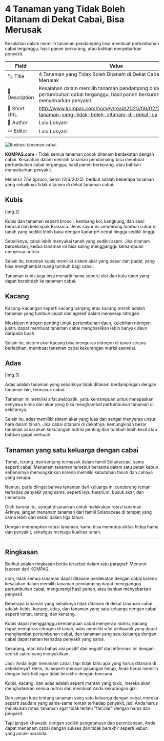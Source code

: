 # 4 Tanaman yang Tidak Boleh Ditanam di Dekat Cabai, Bisa Merusak 

Kesalahan dalam memilih tanaman pendamping bisa membuat pertumbuhan cabai terganggu, hasil panen berkurang, atau bahkan menyebarkan penyakit.

| Field         | Value                                                       |
|---------------|-------------------------------------------------------------|
| 🏷️ Title       | 4 Tanaman yang Tidak Boleh Ditanam di Dekat Cabai, Bisa Merusak  |
| 📝 Description | Kesalahan dalam memilih tanaman pendamping bisa membuat pertumbuhan cabai terganggu, hasil panen berkurang, atau bahkan menyebarkan penyakit. |
| 🔗 Short URL   | http://www.kompas.com/homey/read/2025/06/02/220000576/4-tanaman-yang-tidak-boleh-ditanam-di-dekat-ca |
| 👤 Author      | Lulu Lukyani |
| ✏️ Editor      | Lulu Lukyani |

![Ilustrasi tanaman cabai. ](https://asset.kompas.com/crops/D6Fo38drNVV8WMKsTaWPzpb-iho=/100x67:900x600/750x500/data/photo/2024/03/03/65e49130637c9.jpg)

**KOMPAS.com** - Tidak semua tanaman cocok ditanam berdekatan dengan cabai. Kesalahan dalam memilih tanaman pendamping bisa membuat pertumbuhan cabai terganggu, hasil panen berkurang, atau bahkan menyebarkan penyakit.

Melansir *The Spruce*, Senin (2/6/2025), berikut adalah beberapa tanaman yang sebaiknya tidak ditanam di dekat tanaman cabai.

## Kubis

\[img.2\]

Kubis dan tanaman seperti brokoli, kembang kol, kangkung, dan sawi berasal dari kelompok Brassica. Jenis sayur ini cenderung tumbuh subur di tanah yang sedikit lebih basa dengan kadar pH netral hingga sedikit tinggi. 

Sebaliknya, cabai lebih menyukai tanah yang sedikit asam. Jika ditanam berdekatan, kedua tanaman ini bisa saling mengganggu kemampuan menyerap nutrisi.

Selain itu, tanaman kubis memiliki sistem akar yang besar dan padat, yang bisa menghambat ruang tumbuh bagi cabai. 

Tanaman kubis juga bisa menarik hama seperti ulat dan kutu daun yang dapat berpindah ke tanaman cabai.

## Kacang

Kacang-kacangan seperti kacang panjang atau kacang merah adalah tanaman yang tumbuh cepat dan agresif dalam menyerap nitrogen. 

Meskipun nitrogen penting untuk pertumbuhan daun, kelebihan nitrogen justru dapat membuat tanaman cabai menghasilkan lebih banyak daun daripada buah.

Selain itu, sistem akar kacang bisa menguras nitrogen di tanah secara berlebihan, membuat tanaman cabai kekurangan nutrisi esensial. 

## Adas

\[img.3\]

Adas adalah tanaman yang sebaiknya tidak ditanam berdampingan dengan tanaman lain, termasuk cabai.

Tanaman ini memiliki sifat alelopatik, yaitu kemampuan untuk melepaskan senyawa kimia dari akar yang bisa menghambat pertumbuhan tanaman di sekitarnya. 

Selain itu, adas memiliki sistem akar yang luas dan sangat menyerap unsur hara dalam tanah. Jika cabai ditanam di dekatnya, kemungkinan besar tanaman cabai akan kekurangan nutrisi penting dan tumbuh lebih kecil atau bahkan gagal berbuah.

## Tanaman yang satu keluarga dengan cabai

Tomat, terong, dan kentang termasuk dalam famili Solanaceae, sama seperti cabai. Menanam tanaman tersebut bersama dalam satu petak kebun sebenarnya memungkinkan karena memiliki kebutuhan tanah dan cahaya yang serupa. 

Namun, perlu diingat bahwa tanaman dari keluarga ini cenderung rentan terhadap penyakit yang sama, seperti layu fusarium, busuk akar, dan nematoda.

Oleh karena itu, sangat disarankan untuk melakukan rotasi tanaman. Artinya, jangan menanam tanaman dari famili Solanaceae di tempat yang sama lebih dari sekali dalam tiga tahun. 

Dengan menerapkan rotasi tanaman, kamu bisa memutus siklus hidup hama dan penyakit, sekaligus menjaga kualitas tanah.

---
## Ringkasan

Berikut adalah ringkasan berita tersebut dalam satu paragraf: Menurut laporan dari KOMPAS.

com, tidak semua tanaman dapat ditanam berdekatan dengan cabai karena kesalahan dalam memilih tanaman pendamping dapat mengganggu pertumbuhan cabai, mengurangi hasil panen, atau bahkan menyebarkan penyakit.

 Beberapa tanaman yang sebaiknya tidak ditanam di dekat tanaman cabai adalah kubis, kacang, adas, dan tanaman yang satu keluarga dengan cabai seperti tomat, terong, dan kentang.

 Kubis dapat mengganggu kemampuan cabai menyerap nutrisi, kacang dapat menguras nitrogen di tanah, adas memiliki sifat alelopatik yang dapat menghambat pertumbuhan cabai, dan tanaman yang satu keluarga dengan cabai dapat rentan terhadap penyakit yang sama.



Sekarang, mari kita bahas sisi positif dan negatif dari informasi ini dengan sedikit satire yang menyakitkan.

 Jadi, Anda ingin menanam cabai, tapi tidak tahu apa yang harus ditanam di sebelahnya? Hmm, itu seperti mencari pasangan hidup, Anda harus memilih dengan hati-hati agar tidak berakhir dengan bencana.

 Kubis, kacang, dan adas adalah seperti mantan yang toxic, mereka akan menghabiskan semua nutrisi dan membuat Anda kekurangan gizi.

 Dan jangan lupa tentang tanaman yang satu keluarga dengan cabai, mereka seperti saudara yang sama-sama rentan terhadap penyakit, jadi Anda harus melakukan rotasi tanaman agar tidak terlalu "familiar" dengan hama dan penyakit.

 Tapi jangan khawatir, dengan sedikit pengetahuan dan perencanaan, Anda dapat menanam cabai dengan sukses dan tidak berakhir seperti kebun yang porak-poranda.
